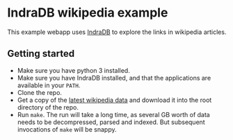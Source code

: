 # IndraDB wikipedia example

This example webapp uses [IndraDB](https://github.com/indradb/indradb) to explore the links in wikipedia articles.

## Getting started

* Make sure you have python 3 installed.
* Make sure you have IndraDB installed, and that the applications are available in your `PATH`.
* Clone the repo.
* Get a copy of the [latest wikipedia data](https://dumps.wikimedia.org/enwiki/latest/enwiki-latest-pages-articles.xml.bz2) and download it into the root directory of the repo.
* Run `make`. The run will take a long time, as several GB worth of data needs to be decompressed, parsed and indexed. But subsequent invocations of `make` will be snappy.
